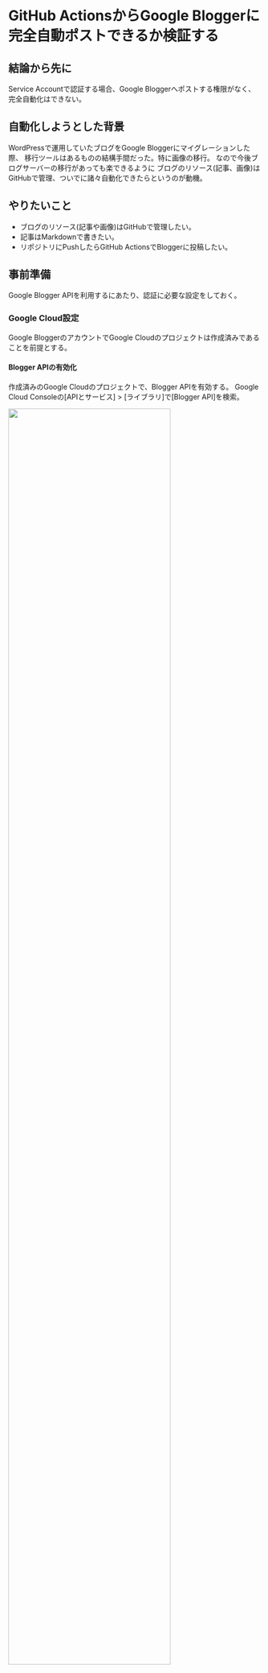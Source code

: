 # GitHub ActionsからGoogle Bloggerに完全自動ポストできるか検証する
## 結論から先に
Service Accountで認証する場合、Google Bloggerへポストする権限がなく、完全自動化はできない。

## 自動化しようとした背景
WordPressで運用していたブログをGoogle Bloggerにマイグレーションした際、
移行ツールはあるものの結構手間だった。特に画像の移行。
なので今後ブログサーバーの移行があっても楽できるように
ブログのリソース(記事、画像)はGitHubで管理、ついでに諸々自動化できたらというのが動機。

## やりたいこと
- ブログのリソース(記事や画像)はGitHubで管理したい。
- 記事はMarkdownで書きたい。
- リポジトリにPushしたらGitHub ActionsでBloggerに投稿したい。

## 事前準備
Google Blogger APIを利用するにあたり、認証に必要な設定をしておく。

### Google Cloud設定
Google BloggerのアカウントでGoogle Cloudのプロジェクトは作成済みであることを前提とする。

#### Blogger APIの有効化
作成済みのGoogle Cloudのプロジェクトで、Blogger APIを有効する。
Google Cloud Consoleの[APIとサービス] > [ライブラリ]で[Blogger API]を検索。

<img src="./README-imges/gc-api-library-google-blogger.png" width="80%">

有効にする。

<img src="./README-imges/gc-api-library-google-blogger-describe.png" width="80%">

#### Service Accountの作成
GitHub ActionsからBlogger APIにアクセスするために、サービスアカウントを作成。

Google Cloud Consoleの[IAMと管理] > [サービスアカウント]で、新しいサービスアカウントを作成。

<img src="./README-imges/gc-create-service-account.png" width="80%">

#### キーの作成

サービスアカウントの認証に使用するJSON形式のキーを作成。
Google Cloud Consoleのサービスアカウントの詳細ページで、[鍵]タブを選択し、
[キーを追加] > [新しい鍵を作成]を選択。キーのタイプは[JSON]を選択し[作成]。
キーファイルがダウンロードされる。

<img src="./README-imges/gc-create-service-account-key.png" width="80%">

### GitHubリポジトリへのシークレット登録
作成したサービスアカウントキーの内容を、GitHubリポジトリのシークレットとして登録。
リポジトリの[Settings] > [Secrets and variables] > [Actions]で、[New repository secret]押下し、
[Name]と[Secret]（サービスアカウントキーファイルの内容）を入力して保存。

<img src="./README-imges/github-secret-settings.png" width="80%">

## GitHub Actionsのワークフロー作成

### ざっくりとしたフロー
1. mainブランチへのプッシュで起動
1. Gitリポジトリをcheckout
1. commitしたmdをhtmlへ変換
1. Google Cloud認証
1. htmlをGoogle BloggerへPost

### md -> html変換
[pandoc](https://pandoc-doc-ja.readthedocs.io/ja/latest/users-guide.html)を利用する。

### GitHub Actions から Google Cloud への認証
[google-github-actions/auth](https://github.com/google-github-actions/auth?tab=readme-ov-file#service-account-key-json)でService Account Key Jsonでの認証を利用する。

### 実装内容
.github/workflows/insert-post-to-google-blogger.yaml
```yaml
name: Insert post to Google Blogger

on:
  push:
    branches: 
    - main
    paths:
    - '**/*.md'
    - '.github/**/*.*'
  workflow_dispatch:

jobs:
  call-blogger-api:
    runs-on: ubuntu-latest
    steps:
      - uses: actions/checkout@v4
        with: 
          fetch-depth: 2
      - uses: actions/setup-python@v5
        with:
          python-version: '3.13.1'
      - name: Install dependencies
        run: pip install google-api-python-client google-auth-httplib2 google-auth-oauthlib
      - name: Convert Markdown to HTML
        env:
            GITHUB_EVENT_BEFORE: ${{ github.event.before }}
        run: |
          sudo apt-get install -y pandoc

          diff_list=$(git diff --name-only ${GITHUB_EVENT_BEFORE}..HEAD)

          mkdir html
          html_dir=html
          for file in $diff_list; do
            if [[ ${file} != *.md ]]; then
              continue
            fi
            
            # md -> html変換
            html_file=$html_dir/$(basename "${file}" .md).html
            pandoc -f markdown -t html "${file}" > ${html_file}

            # img パス置換
            # ./README-images
            # ↓
            # https://github.com/d4y8/learning-labs/blob/main/.github/workflows/README-images
            sed -i 's/\.\/README-images/https:\/\/github\.com\/d4y8\/learning-labs\/blob\/main\/\.github\/workflows\/README-images/g' ${html_file}

            cat ${html_file}
          done

      - name: Set up authentication
        uses: google-github-actions/auth@v2
        with:
          credentials_json: ${{ secrets.GOOGLE_CREDENTIALS }}

      - name: Call Blogger API
        env: 
          BLOG_ID: ${{ secrets.BLOG_ID }}
        run: |
          python .github/scripts/blog_post.py

```

.github/scripts/blog_post.py
```py
import os
import glob

from googleapiclient.discovery import build

service = build("blogger", "v3")

# ブログIDを指定
blog_id = os.environ.get("BLOG_ID")

DIRECTORY_HTML = "html"
# ディレクトリ内のすべての.htmlファイルをリストアップ
html_files = glob.glob(os.path.join(DIRECTORY_HTML, "*.html"))

if not html_files:
    print(f"No HTML files found in '{DIRECTORY_HTML}'.")
    exit
for filepath in html_files:
    try:
        with open(filepath, "r", encoding="utf-8") as file:
            html_content = file.read()

            body = {
                "content": html_content,
                "title": "test title"
            }

            # listは権限あり
            # results = service.posts().list(blogId=blog_id).execute()
            # print(results)

            # insertは403エラー
            result = service.posts().insert(blogId=blog_id).execute()
            print(result)

    except UnicodeDecodeError:
        print(f"Error: Encoding error in {filepath}")
    except Exception as e:
        print(f"Error processing {filepath}: {e}")

```

### GitHub Actionsが実行されると、Bloggerへの投稿時に403エラー
エラー内容
```log
<HttpError 403 when requesting https://blogger.googleapis.com/v3/blogs/***/posts?alt=json returned "We're sorry, but you don't have permission to access this resource.". Details: "[***'message': "We're sorry, but you don't have permission to access this resource.", 'domain': 'global', 'reason': 'forbidden'***]">
```
#### 原因
Service AccountではGoogle Bloggerに記事を投稿する権限はない。

#### 対策(検討)
なし、、、HTMLファイルをリポジトリの保存して、それをGoogle Bloggerに手動更新する？

### 今後やれたら
Textlint、Google Search Console、SNSポスト辺りも自動化できたら良い。

## Troubleshooting
その他、発生したエラーと対処。

### git diff 実行時にエラー
GitHub Actionsのジョブにて以下のように`git diff`したところエラーとなった。
```sh
git diff --name-only ${{ github.event.before }}..HEAD)
```
```log
fatal: Invalid revision range ef1dd6de85606d4627addee932fd51ba7bff9e7d..HEAD
Error: Process completed with exit code 128.
```
#### 原因
actions/checkoutの`fetch-depth`のデフォルトは`1`で、
その場合、最新の履歴のみフェッチされ一つ前の履歴はfetchされていないから。

https://github.com/actions/checkout?tab=readme-ov-file#usage

#### 解決方法
`fetch-depth`を`2`に変更

